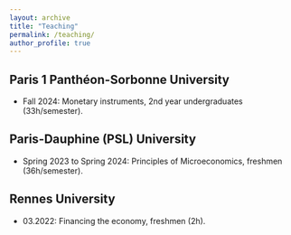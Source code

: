 ```yaml
---
layout: archive
title: "Teaching"
permalink: /teaching/
author_profile: true
---
```


<h2>Paris 1 Panthéon-Sorbonne University</h2>

- Fall 2024: Monetary instruments, 2nd year undergraduates (33h/semester).

<h2>Paris-Dauphine (PSL) University</h2>

- Spring 2023 to Spring 2024: Principles of Microeconomics, freshmen (36h/semester).

<h2>Rennes University</h2>

- 03.2022: Financing the economy, freshmen (2h).
